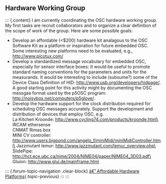 ## Hardware Working Group

::: {.content}
I am currently coordinating the OSC hardware working group. My first
tasks are recruit collaborators and to organize a clear definition of
the scope of work of the group. Here are some possible goals:

-   Develop an affordable (\<\$200) hardware kit analagous to the OSC
    Software Kit as a platform or inspiration for future embedded OSC.
    Some interesting new platforms need to be evaluated, e.g.,
    http://www.picotux.com/
-   Develop a standardized message vocabulary for embedded OSC,
    especially for sensor interface boxes: It would be useful to promote
    standard naming conventions for the parameters and units for the
    measurands. It would be interesting to include (subsume?) some of
    the Device Class Definition of HID:
    http://www.usb.org/developers/hidpage/. A good starting point for
    this activity might by documenting the OSC messgae format used by
    the p5OSC program: http://noisybox.net/computers/p5glove/.
-   Develop the hardware support for the clock distribution required for
    scheduling OSC messages accurately.
    Support the development and distribution of devices that employ OSC,
    e.g.\
    La Kitchen Kroonde: http://www.cycling74.com/products/kroonde.html\
    IRCAM ethersense\
    CNMAT Rimas box\
    MINI CV controller:
    http://www.users.bigpond.com/angelo_f/miniMidi/miniMidiController.html\
    Jazzmutant lemur: http://www.jazzmutant.com/lemur_overview.php\
    SlidePipe:
    http://hct.ece.ubc.ca/nime/2004/NIME04/paper/NIME04_3D03.pdf\
    Gluion: http://www.glui.de/mainframe.html

::: {.forum-topic-navigation .clear-block}
[â€¹ Affordable Hardware
Platforms](topic/34 "Go to previous forum topic"){.topic-previous}
:::
:::
